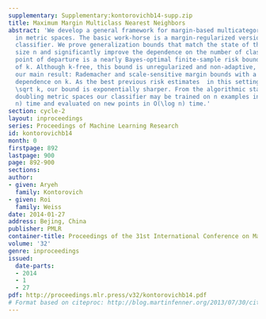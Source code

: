 ```yaml
---
supplementary: Supplementary:kontorovichb14-supp.zip
title: Maximum Margin Multiclass Nearest Neighbors
abstract: 'We develop a general framework for margin-based multicategory classification
  in metric spaces. The basic work-horse is a margin-regularized version of the nearest-neighbor
  classifier. We prove generalization bounds that match the state of the art in sample
  size n and significantly improve the dependence on the number of classes k. Our
  point of departure is a nearly Bayes-optimal finite-sample risk bound independent
  of k. Although k-free, this bound is unregularized and non-adaptive, which motivates
  our main result: Rademacher and scale-sensitive margin bounds with a logarithmic
  dependence on k. As the best previous risk estimates  in this setting were of order
  \sqrt k, our bound is exponentially sharper. From the algorithmic standpoint, in
  doubling metric spaces our classifier may be trained on n examples in  O(n^2\log
  n) time and evaluated on new points in O(\log n) time.'
section: cycle-2
layout: inproceedings
series: Proceedings of Machine Learning Research
id: kontorovichb14
month: 0
firstpage: 892
lastpage: 900
page: 892-900
sections: 
author:
- given: Aryeh
  family: Kontorovich
- given: Roi
  family: Weiss
date: 2014-01-27
address: Bejing, China
publisher: PMLR
container-title: Proceedings of the 31st International Conference on Machine Learning
volume: '32'
genre: inproceedings
issued:
  date-parts:
  - 2014
  - 1
  - 27
pdf: http://proceedings.mlr.press/v32/kontorovichb14.pdf
# Format based on citeproc: http://blog.martinfenner.org/2013/07/30/citeproc-yaml-for-bibliographies/
---
```

